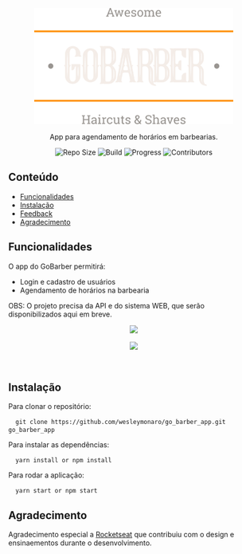 <p align="center">
  <a>
    <img alt="GO Barber" title="Go Barber - App de barbearia" src=".github/logo.png" width="400">
  </a>
</p>

<p align="center">
  App para agendamento de horários em barbearias.
</p>

<p align="center">
  <a>
    <img alt="Repo Size" title="Repo Size" src="https://img.shields.io/github/repo-size/wesleymonaro/go_barber_app?color=%ff9000">
  </a>

  <a>
    <img alt="Build" title="Build" src="https://img.shields.io/badge/build-pass-green">
  </a>

  <a>
    <img alt="Progress" title="Progress" src="https://img.shields.io/badge/devProgress-30%-orange">
  </a>

  <a>
    <img alt="Contributors" title="Contributors" src="https://img.shields.io/github/contributors/wesleymonaro/go_barber_app?color=%ff9000">
  </a>

</p>


## Conteúdo

- [Funcionalidades](#funcionalidades)
- [Instalação](#instalacao)
- [Feedback](#feedback)
- [Agradecimento](#agradecimento)

## Funcionalidades

O app do GoBarber permitirá:

* Login e cadastro de usuários
* Agendamento de horários na barbearia

OBS: O projeto precisa da API e do sistema WEB, que serão disponibilizados aqui em breve.

<p align="center">
  <img src="https://i.ibb.co/9sKrsFP/Simulator-Screen-Shot-i-Phone-11-2020-05-01-at-11-17-17.png" width=700>
</p>

<p align="center">
  <img src="https://i.ibb.co/nfBWsMg/Simulator-Screen-Shot-i-Phone-11-2020-05-01-at-11-17-22.png" width=700>
</p>

<br>

## Instalação

Para clonar o repositório:

```
  git clone https://github.com/wesleymonaro/go_barber_app.git go_barber_app
```

Para instalar as dependências:

```
  yarn install or npm install
```

Para rodar a aplicação:

```
  yarn start or npm start
```


## Agradecimento

Agradecimento especial a [Rocketseat](https://rocketseat.com.br/) que contribuiu com o design e ensinaementos durante o desenvolvimento.
